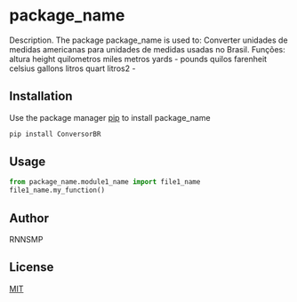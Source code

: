 # package_name

Description. 
The package package_name is used to:
	Converter unidades de medidas americanas para unidades de medidas usadas no Brasil.
	Funções:
	altura 
	height 
	quilometros 
	miles 
	metros 
	yards -
	pounds
	quilos
	farenheit
	celsius
	gallons 
	litros
	quart 
	litros2
	-

## Installation

Use the package manager [pip](https://pip.pypa.io/en/stable/) to install package_name

```bash
pip install ConversorBR
```

## Usage

```python
from package_name.module1_name import file1_name
file1_name.my_function()
```

## Author
RNNSMP

## License
[MIT](https://choosealicense.com/licenses/mit/)